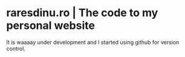 # raresdinu.ro | The code to my personal website
It is waaaay under development and I started using github for version control.
